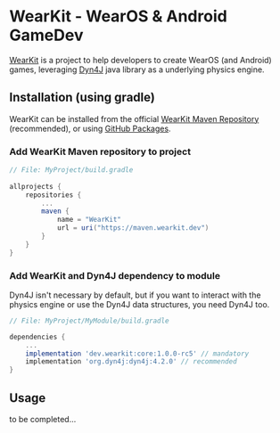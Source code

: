 WearKit - WearOS & Android GameDev
==================================
[WearKit](https://wearkit.dev) is a project to help developers to create
WearOS (and Android) games, leveraging [Dyn4J](https://dyn4j.org) java
library as a underlying physics engine.

## Installation (using gradle)
WearKit can be installed from the official
[WearKit Maven Repository](https://maven.wearkit.dev) (recommended),
or using [GitHub Packages](https://github.com/TocappGames/wearkit/packages).

### Add WearKit Maven repository to project

```gradle
// File: MyProject/build.gradle
    
allprojects {
    repositories {
        ...
        maven {
            name = "WearKit"
            url = uri("https://maven.wearkit.dev")
        }
    }
}
```

### Add WearKit and Dyn4J dependency to module
Dyn4J isn't necessary by default, but if you want to interact with the
physics engine or use the Dyn4J data structures, you need Dyn4J too.

```gradle
// File: MyProject/MyModule/build.gradle

dependencies {
    ...
    implementation 'dev.wearkit:core:1.0.0-rc5' // mandatory
    implementation 'org.dyn4j:dyn4j:4.2.0' // recommended
}
```

## Usage
to be completed...
